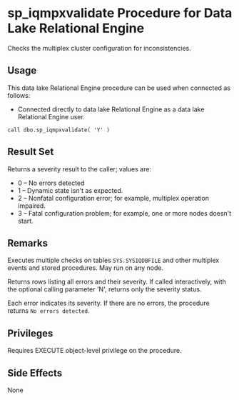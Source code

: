 <!-- loioa4db1be484f21015bfe3fc26275f8447 -->

# sp\_iqmpxvalidate Procedure for Data Lake Relational Engine

Checks the multiplex cluster configuration for inconsistencies.



<a name="loioa4db1be484f21015bfe3fc26275f8447__section_umy_gqn_14b"/>

## Usage

This data lake Relational Engine procedure can be used when connected as follows:

-   Connected directly to data lake Relational Engine as a data lake Relational Engine user.



```
call dbo.sp_iqmpxvalidate( 'Y' )
```



<a name="loioa4db1be484f21015bfe3fc26275f8447__section_fqg_g4g_nbb"/>

## Result Set

Returns a severity result to the caller; values are:

-   0 – No errors detected
-   1 – Dynamic state isn't as expected.
-   2 – Nonfatal configuration error; for example, multiplex operation impaired.
-   3 – Fatal configuration problem; for example, one or more nodes doesn't start.



<a name="loioa4db1be484f21015bfe3fc26275f8447__iq_iqmpx_259"/>

## Remarks

Executes multiple checks on tables `SYS.SYSIQDBFILE` and other multiplex events and stored procedures. May run on any node.

Returns rows listing all errors and their severity. If called interactively, with the optional calling parameter 'N', returns only the severity status.

Each error indicates its severity. If there are no errors, the procedure returns `No errors detected`.



<a name="loioa4db1be484f21015bfe3fc26275f8447__iq_iqmpx_258"/>

## Privileges

Requires EXECUTE object-level privilege on the procedure.



## Side Effects

None

